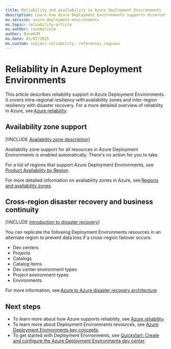 ```yaml
---
title: Reliability and availability in Azure Deployment Environments
description: Learn how Azure Deployment Environments supports disaster recovery. Understand reliability and availability within a single region and across regions.
ms.service: azure-deployment-environments
ms.topic: reliability-article
ms.author: rosemalcolm
author: RoseHJM
ms.date: 03/07/2025
ms.custom: subject-reliability, references_regions
---
```


# Reliability in Azure Deployment Environments 

This article describes reliability support in Azure Deployment Environments. It covers intra-regional resiliency with availability zones and inter-region resiliency with disaster recovery. For a more detailed overview of reliability in Azure, see [Azure reliability](/azure/well-architected/resiliency/overview).

## Availability zone support 

[!INCLUDE [Availability zone description](../reliability/includes/reliability-availability-zone-description-include.md)]

Availability zone support for all resources in Azure Deployment Environments is enabled automatically. There's no action for you to take. 

For a list of regions that support Azure Deployment Environments, see [Product Availability by Region](https://azure.microsoft.com/explore/global-infrastructure/products-by-region/table).

For more detailed information on availability zones in Azure, see [Regions and availability zones](../reliability/availability-zones-overview.md). 

## Cross-region disaster recovery and business continuity

[!INCLUDE [introduction to disaster recovery](../reliability/includes/reliability-disaster-recovery-description-include.md)]

You can replicate the following Deployment Environments resources in an alternate region to prevent data loss if a cross-region failover occurs:
 
- Dev centers
- Projects
- Catalogs
- Catalog items
- Dev center environment types
- Project environment types
- Environments

For more information, see [Azure to Azure disaster recovery architecture](../site-recovery/azure-to-azure-architecture.md). 

## Next steps 

- To learn more about how Azure supports reliability, see [Azure reliability](/azure/reliability). 
- To learn more about Deployment Environments resources, see [Azure Deployment Environments key concepts](../deployment-environments/concept-environments-key-concepts.md).
- To get started with Deployment Environments, see [Quickstart: Create and configure the Azure Deployment Environments dev center](../deployment-environments/quickstart-create-and-configure-devcenter.md).
